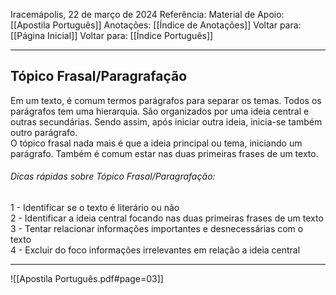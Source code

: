 Iracemápolis, 22 de março de 2024
Referência:
Material de Apoio: [[Apostila Português]]
Anotações: [[Índice de Anotações]]
Voltar para: [[Página Inicial]]
Voltar para: [[Índice Português]]
___________________
## Tópico Frasal/Paragrafação
Em um texto, é comum termos parágrafos para separar os temas. Todos os parágrafos tem uma hierarquia. São organizados por uma ideia central e outras secundárias. Sendo assim, após iniciar outra ideia, inicia-se também outro parágrafo.  
O tópico frasal nada mais é que a ideia principal ou tema, iniciando um parágrafo. Também é comum estar nas duas primeiras frases de um texto.

###### Dicas rápidas sobre Tópico Frasal/Paragrafação:  
1 - Identificar se o texto é literário ou não  
2 - Identificar a ideia central focando nas duas primeiras frases de um texto  
3 - Tentar relacionar informações importantes e desnecessárias com o texto  
4 - Excluir do foco informações irrelevantes em relação a ideia central  

___________________

![[Apostila Português.pdf#page=03]]
